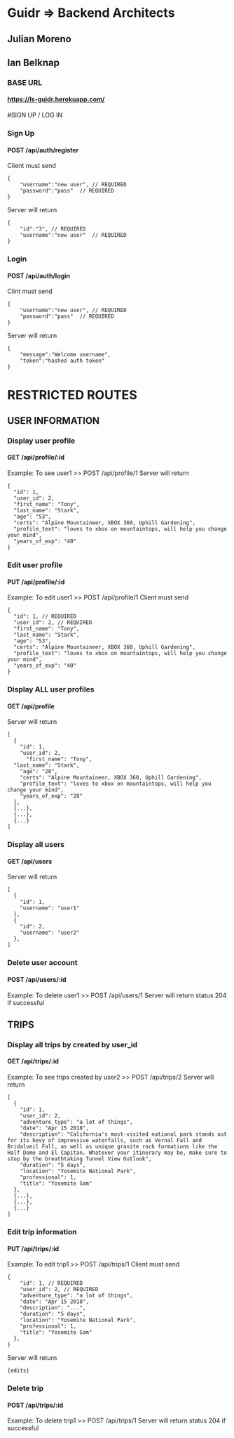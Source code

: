 # Guidr => Backend Architects

## Julian Moreno

## Ian Belknap

### BASE URL

#### https://ls-guidr.herokuapp.com/

#SIGN UP / LOG IN

### Sign Up

#### POST /api/auth/register

Client must send

```
{
    "username":"new user", // REQUIRED
    "password":"pass"  // REQUIRED
}
```

Server will return

```
{
    "id":"3", // REQUIRED
    "username":"new user"  // REQUIRED
}
```

### Login

#### POST /api/auth/login

Clint must send

```
{
    "username":"new user", // REQUIRED
    "password":"pass"  // REQUIRED
}
```

Server will return

```
{
    "message":"Welcome username",
    "token":"hashed auth token"
}
```

# RESTRICTED ROUTES

## USER INFORMATION

### Display user profile

#### GET /api/profile/:id

Example: To see user1 >> POST /api/profile/1 Server will return

```
{
  "id": 1,
  "user_id": 2,
  "first_name": "Tony",
  "last_name": "Stark",
  "age": "53",
  "certs": "Alpine Mountaineer, XBOX 360, Uphill Gardening",
  "profile_text": "loves to xbox on mountaintops, will help you change your mind",
  "years_of_exp": "40"
}
```

### Edit user profile

#### PUT /api/profile/:id

Example: To edit user1 >> POST /api/profile/1 Client must send

```
{
  "id": 1, // REQUIRED
  "user_id": 2, // REQUIRED
  "first_name": "Tony",
  "last_name": "Stark",
  "age": "53",
  "certs": "Alpine Mountaineer, XBOX 360, Uphill Gardening",
  "profile_text": "loves to xbox on mountaintops, will help you change your mind",
  "years_of_exp": "40"
}
```

### Display ALL user profiles

#### GET /api/profile

Server will return

```
[
  {
    "id": 1,
    "user_id": 2,
      "first_name": "Tony",
  "last_name": "Stark",
    "age": "28",
    "certs": "Alpine Mountaineer, XBOX 360, Uphill Gardening",
    "profile_text": "loves to xbox on mountaintops, will help you change your mind",
    "years_of_exp": "28"
  },
  {...},
  {...},
  {...}
]
```

### Display all users

#### GET /api/users

Server will return

```
[
  {
    "id": 1,
    "username": "user1"
  },
  {
    "id": 2,
    "username": "user2"
  },
]
```

### Delete user account

#### POST /api/users/:id

Example: To delete user1 >> POST /api/users/1 Server will return status 204 if
successful

## TRIPS

### Display all trips by created by user_id

#### GET /api/trips/:id

Example: To see trips created by user2 >> POST /api/trips/2 Server will return

```
[
  {
    "id": 1,
    "user_id": 2,
    "adventure_type": "a lot of things",
    "date": "Apr 15 2018",
    "description": "California's most-visited national park stands out for its bevy of impressive waterfalls, such as Vernal Fall and Bridalveil Fall, as well as unique granite rock formations like the Half Dome and El Capitan. Whatever your itinerary may be, make sure to stop by the breathtaking Tunnel View Outlook",
    "duration": "5 days",
    "location": "Yosemite National Park",
    "professional": 1,
    "title": "Yosemite Sam"
  },
  {...},
  {...},
  {...}
]
```

### Edit trip information

#### PUT /api/trips/:id

Example: To edit trip1 >> POST /api/trips/1 Client must send

```
{
    "id": 1, // REQUIRED
    "user_id": 2, // REQUIRED
    "adventure_type": "a lot of things",
    "date": "Apr 15 2018",
    "description": "...",
    "duration": "5 days",
    "location": "Yosemite National Park",
    "professional": 1,
    "title": "Yosemite Sam"
  },
}
```

Server will return

```
{edits}
```

### Delete trip

#### POST /api/trips/:id

Example: To delete trip1 >> POST /api/trips/1 Server will return status 204 if
successful
